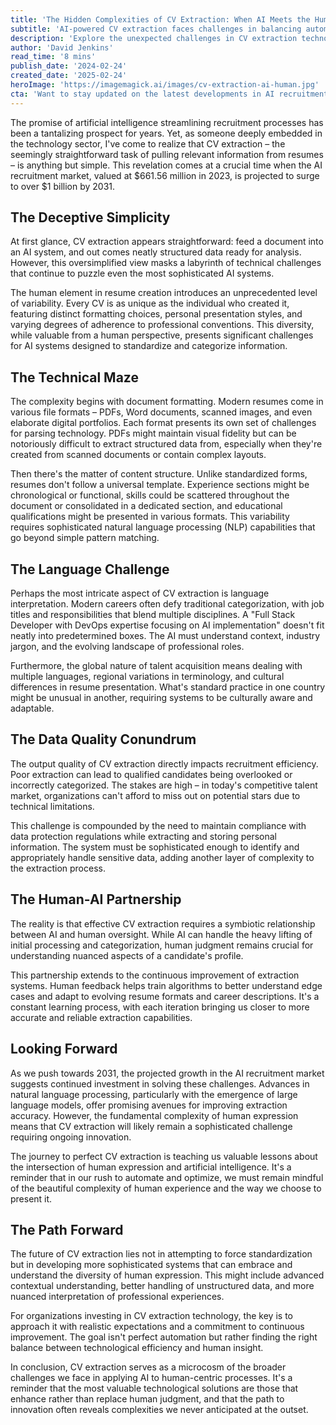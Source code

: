 ```yaml
---
title: 'The Hidden Complexities of CV Extraction: When AI Meets the Human Element'
subtitle: 'AI-powered CV extraction faces challenges in balancing automation with human nuance'
description: 'Explore the unexpected challenges in CV extraction technology as AI attempts to decode the complexity of human expression in resumes. Learn why this seemingly simple task is revolutionizing recruitment technology while highlighting the crucial balance between automation and human insight.'
author: 'David Jenkins'
read_time: '8 mins'
publish_date: '2024-02-24'
created_date: '2025-02-24'
heroImage: 'https://imagemagick.ai/images/cv-extraction-ai-human.jpg'
cta: 'Want to stay updated on the latest developments in AI recruitment technology? Follow us on LinkedIn for expert insights and analysis on the evolving landscape of CV extraction and talent acquisition!'
---
```


The promise of artificial intelligence streamlining recruitment processes has been a tantalizing prospect for years. Yet, as someone deeply embedded in the technology sector, I've come to realize that CV extraction – the seemingly straightforward task of pulling relevant information from resumes – is anything but simple. This revelation comes at a crucial time when the AI recruitment market, valued at $661.56 million in 2023, is projected to surge to over $1 billion by 2031.

## The Deceptive Simplicity

At first glance, CV extraction appears straightforward: feed a document into an AI system, and out comes neatly structured data ready for analysis. However, this oversimplified view masks a labyrinth of technical challenges that continue to puzzle even the most sophisticated AI systems.

The human element in resume creation introduces an unprecedented level of variability. Every CV is as unique as the individual who created it, featuring distinct formatting choices, personal presentation styles, and varying degrees of adherence to professional conventions. This diversity, while valuable from a human perspective, presents significant challenges for AI systems designed to standardize and categorize information.

## The Technical Maze

The complexity begins with document formatting. Modern resumes come in various file formats – PDFs, Word documents, scanned images, and even elaborate digital portfolios. Each format presents its own set of challenges for parsing technology. PDFs might maintain visual fidelity but can be notoriously difficult to extract structured data from, especially when they're created from scanned documents or contain complex layouts.

Then there's the matter of content structure. Unlike standardized forms, resumes don't follow a universal template. Experience sections might be chronological or functional, skills could be scattered throughout the document or consolidated in a dedicated section, and educational qualifications might be presented in various formats. This variability requires sophisticated natural language processing (NLP) capabilities that go beyond simple pattern matching.

## The Language Challenge

Perhaps the most intricate aspect of CV extraction is language interpretation. Modern careers often defy traditional categorization, with job titles and responsibilities that blend multiple disciplines. A "Full Stack Developer with DevOps expertise focusing on AI implementation" doesn't fit neatly into predetermined boxes. The AI must understand context, industry jargon, and the evolving landscape of professional roles.

Furthermore, the global nature of talent acquisition means dealing with multiple languages, regional variations in terminology, and cultural differences in resume presentation. What's standard practice in one country might be unusual in another, requiring systems to be culturally aware and adaptable.

## The Data Quality Conundrum

The output quality of CV extraction directly impacts recruitment efficiency. Poor extraction can lead to qualified candidates being overlooked or incorrectly categorized. The stakes are high – in today's competitive talent market, organizations can't afford to miss out on potential stars due to technical limitations.

This challenge is compounded by the need to maintain compliance with data protection regulations while extracting and storing personal information. The system must be sophisticated enough to identify and appropriately handle sensitive data, adding another layer of complexity to the extraction process.

## The Human-AI Partnership

The reality is that effective CV extraction requires a symbiotic relationship between AI and human oversight. While AI can handle the heavy lifting of initial processing and categorization, human judgment remains crucial for understanding nuanced aspects of a candidate's profile.

This partnership extends to the continuous improvement of extraction systems. Human feedback helps train algorithms to better understand edge cases and adapt to evolving resume formats and career descriptions. It's a constant learning process, with each iteration bringing us closer to more accurate and reliable extraction capabilities.

## Looking Forward

As we push towards 2031, the projected growth in the AI recruitment market suggests continued investment in solving these challenges. Advances in natural language processing, particularly with the emergence of large language models, offer promising avenues for improving extraction accuracy. However, the fundamental complexity of human expression means that CV extraction will likely remain a sophisticated challenge requiring ongoing innovation.

The journey to perfect CV extraction is teaching us valuable lessons about the intersection of human expression and artificial intelligence. It's a reminder that in our rush to automate and optimize, we must remain mindful of the beautiful complexity of human experience and the way we choose to present it.

## The Path Forward

The future of CV extraction lies not in attempting to force standardization but in developing more sophisticated systems that can embrace and understand the diversity of human expression. This might include advanced contextual understanding, better handling of unstructured data, and more nuanced interpretation of professional experiences.

For organizations investing in CV extraction technology, the key is to approach it with realistic expectations and a commitment to continuous improvement. The goal isn't perfect automation but rather finding the right balance between technological efficiency and human insight.

In conclusion, CV extraction serves as a microcosm of the broader challenges we face in applying AI to human-centric processes. It's a reminder that the most valuable technological solutions are those that enhance rather than replace human judgment, and that the path to innovation often reveals complexities we never anticipated at the outset.